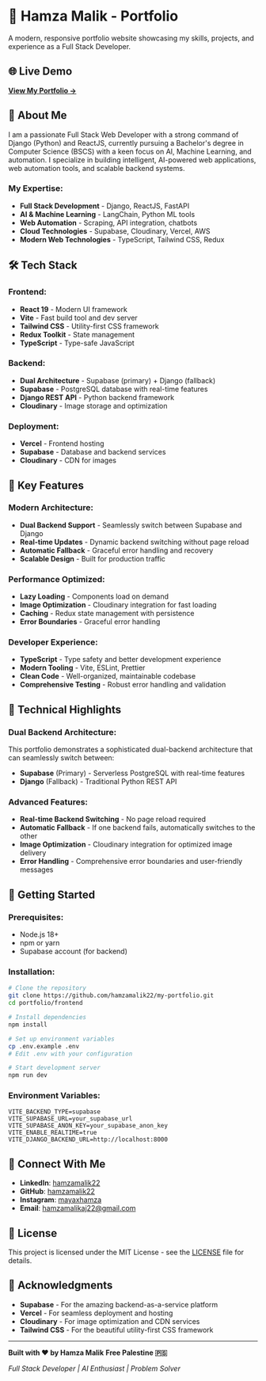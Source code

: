 # 🚀 Hamza Malik - Portfolio

A modern, responsive portfolio website showcasing my skills, projects, and experience as a Full Stack Developer.

## 🌐 **Live Demo**
**[View My Portfolio →](https://hamzamalik22.me/)**

## 🎯 **About Me**

I am a passionate Full Stack Web Developer with a strong command of Django (Python) and ReactJS, currently pursuing a Bachelor's degree in Computer Science (BSCS) with a keen focus on AI, Machine Learning, and automation. I specialize in building intelligent, AI-powered web applications, web automation tools, and scalable backend systems.

### **My Expertise:**
- **Full Stack Development** - Django, ReactJS, FastAPI
- **AI & Machine Learning** - LangChain, Python ML tools
- **Web Automation** - Scraping, API integration, chatbots
- **Cloud Technologies** - Supabase, Cloudinary, Vercel, AWS
- **Modern Web Technologies** - TypeScript, Tailwind CSS, Redux

## 🛠️ **Tech Stack**

### **Frontend:**
- **React 19** - Modern UI framework
- **Vite** - Fast build tool and dev server
- **Tailwind CSS** - Utility-first CSS framework
- **Redux Toolkit** - State management
- **TypeScript** - Type-safe JavaScript

### **Backend:**
- **Dual Architecture** - Supabase (primary) + Django (fallback)
- **Supabase** - PostgreSQL database with real-time features
- **Django REST API** - Python backend framework
- **Cloudinary** - Image storage and optimization

### **Deployment:**
- **Vercel** - Frontend hosting
- **Supabase** - Database and backend services
- **Cloudinary** - CDN for images

## 🚀 **Key Features**

### **Modern Architecture:**
- **Dual Backend Support** - Seamlessly switch between Supabase and Django
- **Real-time Updates** - Dynamic backend switching without page reload
- **Automatic Fallback** - Graceful error handling and recovery
- **Scalable Design** - Built for production traffic

### **Performance Optimized:**
- **Lazy Loading** - Components load on demand
- **Image Optimization** - Cloudinary integration for fast loading
- **Caching** - Redux state management with persistence
- **Error Boundaries** - Graceful error handling

### **Developer Experience:**
- **TypeScript** - Type safety and better development experience
- **Modern Tooling** - Vite, ESLint, Prettier
- **Clean Code** - Well-organized, maintainable codebase
- **Comprehensive Testing** - Robust error handling and validation


## 🔧 **Technical Highlights**

### **Dual Backend Architecture:**
This portfolio demonstrates a sophisticated dual-backend architecture that can seamlessly switch between:
- **Supabase** (Primary) - Serverless PostgreSQL with real-time features
- **Django** (Fallback) - Traditional Python REST API

### **Advanced Features:**
- **Real-time Backend Switching** - No page reload required
- **Automatic Fallback** - If one backend fails, automatically switches to the other
- **Image Optimization** - Cloudinary integration for optimized image delivery
- **Error Handling** - Comprehensive error boundaries and user-friendly messages

## 🚀 **Getting Started**

### **Prerequisites:**
- Node.js 18+ 
- npm or yarn
- Supabase account (for backend)

### **Installation:**
```bash
# Clone the repository
git clone https://github.com/hamzamalik22/my-portfolio.git
cd portfolio/frontend

# Install dependencies
npm install

# Set up environment variables
cp .env.example .env
# Edit .env with your configuration

# Start development server
npm run dev
```

### **Environment Variables:**
```env
VITE_BACKEND_TYPE=supabase
VITE_SUPABASE_URL=your_supabase_url
VITE_SUPABASE_ANON_KEY=your_supabase_anon_key
VITE_ENABLE_REALTIME=true
VITE_DJANGO_BACKEND_URL=http://localhost:8000
```
<!-- 
## 📊 **Performance**

- **Lighthouse Score**: 95+ (Performance, Accessibility, Best Practices, SEO)
- **Load Time**: < 2 seconds
- **Mobile Responsive**: Perfect on all devices
- **SEO Optimized**: Meta tags, structured data, sitemap -->

## 🤝 **Connect With Me**

- **LinkedIn**: [hamzamalik22](https://linkedin.com/in/hamzamalik22)
- **GitHub**: [hamzamalik22](https://github.com/hamzamalik22)
- **Instagram**: [mayaxhamza](https://instagram.com/mayaxhamza)
- **Email**: hamzamalikaj22@gmail.com

## 📄 **License**

This project is licensed under the MIT License - see the [LICENSE](LICENSE) file for details.

## 🙏 **Acknowledgments**

- **Supabase** - For the amazing backend-as-a-service platform
- **Vercel** - For seamless deployment and hosting
- **Cloudinary** - For image optimization and CDN services
- **Tailwind CSS** - For the beautiful utility-first CSS framework

---

**Built with ❤️ by Hamza Malik**
**Free Palestine 🇵🇸**

*Full Stack Developer | AI Enthusiast | Problem Solver*